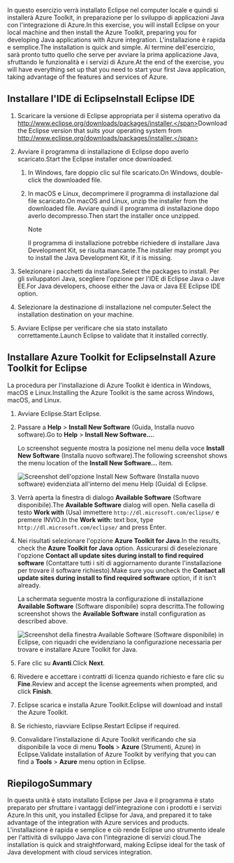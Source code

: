 <span data-ttu-id="23683-101">In questo esercizio verrà installato Eclipse nel computer locale e quindi si installerà Azure Toolkit, in preparazione per lo sviluppo di applicazioni Java con l'integrazione di Azure.</span><span class="sxs-lookup"><span data-stu-id="23683-101">In this exercise, you will install Eclipse on your local machine and then install the Azure Toolkit, preparing you for developing Java applications with Azure integration.</span></span> <span data-ttu-id="23683-102">L'installazione è rapida e semplice.</span><span class="sxs-lookup"><span data-stu-id="23683-102">The installation is quick and simple.</span></span> <span data-ttu-id="23683-103">Al termine dell'esercizio, sarà pronto tutto quello che serve per avviare la prima applicazione Java, sfruttando le funzionalità e i servizi di Azure.</span><span class="sxs-lookup"><span data-stu-id="23683-103">At the end of the exercise, you will have everything set up that you need to start your first Java application, taking advantage of the features and services of Azure.</span></span>

## <a name="install-eclipse-ide"></a><span data-ttu-id="23683-104">Installare l'IDE di Eclipse</span><span class="sxs-lookup"><span data-stu-id="23683-104">Install Eclipse IDE</span></span>

1. <span data-ttu-id="23683-105">Scaricare la versione di Eclipse appropriata per il sistema operativo da http://www.eclipse.org/downloads/packages/installer.</span><span class="sxs-lookup"><span data-stu-id="23683-105">Download the Eclipse version that suits your operating system from http://www.eclipse.org/downloads/packages/installer.</span></span>
2. <span data-ttu-id="23683-106">Avviare il programma di installazione di Eclipse dopo averlo scaricato.</span><span class="sxs-lookup"><span data-stu-id="23683-106">Start the Eclipse installer once downloaded.</span></span>

    1. <span data-ttu-id="23683-107">In Windows, fare doppio clic sul file scaricato.</span><span class="sxs-lookup"><span data-stu-id="23683-107">On Windows, double-click the downloaded file.</span></span>
    2. <span data-ttu-id="23683-108">In macOS e Linux, decomprimere il programma di installazione dal file scaricato.</span><span class="sxs-lookup"><span data-stu-id="23683-108">On macOS and Linux, unzip the installer from the downloaded file.</span></span> <span data-ttu-id="23683-109">Avviare quindi il programma di installazione dopo averlo decompresso.</span><span class="sxs-lookup"><span data-stu-id="23683-109">Then start the installer once unzipped.</span></span>

        > [!NOTE]
        > <span data-ttu-id="23683-110">Il programma di installazione potrebbe richiedere di installare Java Development Kit, se risulta mancante.</span><span class="sxs-lookup"><span data-stu-id="23683-110">The installer may prompt you to install the Java Development Kit, if it is missing.</span></span>

3. <span data-ttu-id="23683-111">Selezionare i pacchetti da installare.</span><span class="sxs-lookup"><span data-stu-id="23683-111">Select the packages to install.</span></span> <span data-ttu-id="23683-112">Per gli sviluppatori Java, scegliere l'opzione per l'IDE di Eclipse Java o Jave EE.</span><span class="sxs-lookup"><span data-stu-id="23683-112">For Java developers, choose either the Java or Java EE Eclipse IDE option.</span></span>
4. <span data-ttu-id="23683-113">Selezionare la destinazione di installazione nel computer.</span><span class="sxs-lookup"><span data-stu-id="23683-113">Select the installation destination on your machine.</span></span>
5. <span data-ttu-id="23683-114">Avviare Eclipse per verificare che sia stato installato correttamente.</span><span class="sxs-lookup"><span data-stu-id="23683-114">Launch Eclipse to validate that it installed correctly.</span></span>

## <a name="install-azure-toolkit-for-eclipse"></a><span data-ttu-id="23683-115">Installare Azure Toolkit for Eclipse</span><span class="sxs-lookup"><span data-stu-id="23683-115">Install Azure Toolkit for Eclipse</span></span>

<span data-ttu-id="23683-116">La procedura per l'installazione di Azure Toolkit è identica in Windows, macOS e Linux.</span><span class="sxs-lookup"><span data-stu-id="23683-116">Installing the Azure Toolkit is the same across Windows, macOS, and Linux.</span></span>

1. <span data-ttu-id="23683-117">Avviare Eclipse.</span><span class="sxs-lookup"><span data-stu-id="23683-117">Start Eclipse.</span></span>
2. <span data-ttu-id="23683-118">Passare a **Help** > **Install New Software** (Guida, Installa nuovo software).</span><span class="sxs-lookup"><span data-stu-id="23683-118">Go to **Help** > **Install New Software...**.</span></span>

    <span data-ttu-id="23683-119">Lo screenshot seguente mostra la posizione nel menu della voce **Install New Software** (Installa nuovo software).</span><span class="sxs-lookup"><span data-stu-id="23683-119">The following screenshot shows the menu location of the **Install New Software...** item.</span></span>

    ![Screenshot dell'opzione Install New Software (Installa nuovo software) evidenziata all'interno del menu Help (Guida) di Eclipse.](../media/7-eclipse-install-new-software.png)

3. <span data-ttu-id="23683-121">Verrà aperta la finestra di dialogo **Available Software** (Software disponibile).</span><span class="sxs-lookup"><span data-stu-id="23683-121">The **Available Software** dialog will open.</span></span> <span data-ttu-id="23683-122">Nella casella di testo **Work with** (Usa) immettere `http://dl.microsoft.com/eclipse/` e premere INVIO.</span><span class="sxs-lookup"><span data-stu-id="23683-122">In the **Work with:** text box, type `http://dl.microsoft.com/eclipse/` and press Enter.</span></span>
4. <span data-ttu-id="23683-123">Nei risultati selezionare l'opzione **Azure Toolkit for Java**.</span><span class="sxs-lookup"><span data-stu-id="23683-123">In the results, check the **Azure Toolkit for Java** option.</span></span> <span data-ttu-id="23683-124">Assicurarsi di deselezionare l'opzione **Contact all update sites during install to find required software** (Contattare tutti i siti di aggiornamento durante l'installazione per trovare il software richiesto).</span><span class="sxs-lookup"><span data-stu-id="23683-124">Make sure you uncheck the **Contact all update sites during install to find required software** option, if it isn't already.</span></span>

    <span data-ttu-id="23683-125">La schermata seguente mostra la configurazione di installazione **Available Software** (Software disponibile) sopra descritta.</span><span class="sxs-lookup"><span data-stu-id="23683-125">The following screenshot shows the **Available Software** install configuration as described above.</span></span>

    ![Screenshot della finestra Available Software (Software disponibile) in Eclipse, con riquadri che evidenziano la configurazione necessaria per trovare e installare Azure Toolkit for Java.](../media/7-eclipse-download-azure-toolkit-for-java.png)

5. <span data-ttu-id="23683-127">Fare clic su **Avanti**.</span><span class="sxs-lookup"><span data-stu-id="23683-127">Click **Next**.</span></span>
6. <span data-ttu-id="23683-128">Rivedere e accettare i contratti di licenza quando richiesto e fare clic su **Fine**.</span><span class="sxs-lookup"><span data-stu-id="23683-128">Review and accept the license agreements when prompted, and click **Finish**.</span></span>
7. <span data-ttu-id="23683-129">Eclipse scarica e installa Azure Toolkit.</span><span class="sxs-lookup"><span data-stu-id="23683-129">Eclipse will download and install the Azure Toolkit.</span></span>
8. <span data-ttu-id="23683-130">Se richiesto, riavviare Eclipse.</span><span class="sxs-lookup"><span data-stu-id="23683-130">Restart Eclipse if required.</span></span>
9. <span data-ttu-id="23683-131">Convalidare l'installazione di Azure Toolkit verificando che sia disponibile la voce di menu **Tools** > **Azure** (Strumenti, Azure) in Eclipse.</span><span class="sxs-lookup"><span data-stu-id="23683-131">Validate installation of Azure Toolkit by verifying that you can find a **Tools** > **Azure** menu option in Eclipse.</span></span>

## <a name="summary"></a><span data-ttu-id="23683-132">Riepilogo</span><span class="sxs-lookup"><span data-stu-id="23683-132">Summary</span></span>

<span data-ttu-id="23683-133">In questa unità è stato installato Eclipse per Java e il programma è stato preparato per sfruttare i vantaggi dell'integrazione con i prodotti e i servizi Azure.</span><span class="sxs-lookup"><span data-stu-id="23683-133">In this unit, you installed Eclipse for Java, and prepared it to take advantage of the integration with Azure services and products.</span></span> <span data-ttu-id="23683-134">L'installazione è rapida e semplice e ciò rende Eclipse uno strumento ideale per l'attività di sviluppo Java con l'integrazione di servizi cloud.</span><span class="sxs-lookup"><span data-stu-id="23683-134">The installation is quick and straightforward, making Eclipse ideal for the task of Java development with cloud services integration.</span></span>
